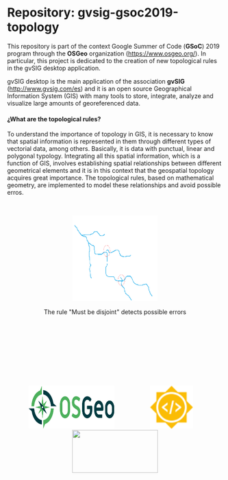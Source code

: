 # Repository: gvsig-gsoc2019-topology

This repository is part of the context Google Summer of Code (**GSoC**) 2019 program through the **OSGeo** organization (https://www.osgeo.org/). In particular, this project is dedicated to the creation of new topological rules in the gvSIG desktop application.

gvSIG desktop is the main application of the association **gvSIG** (http://www.gvsig.com/es) and it is an open source Geographical Information System (GIS) with many tools to store, integrate, analyze and visualize large amounts of georeferenced data.

#### ¿What are the topological rules?

To understand the importance of topology in GIS, it is necessary to know that spatial information is represented in them through different types of vectorial data, among others. Basically, it is data with punctual, linear and polygonal typology. Integrating all this spatial information, which is a function of GIS, involves establishing spatial relationships between different geometrical elements and it is in this context that the geospatial topology acquires great importance. The topological rules, based on mathematical geometry, are implemented to model these relationships and avoid possible erros.

<br>
<p align="center" >
  <img src="https://github.com/hecnita/gvsig-gsoc2019-topology/blob/master/logos/errores.png" width="200" height="200" name="errors" />
  <p align="center" >The rule "Must be disjoint" detects possible errors</p>
  
</p>


<br><br><br><br><br><br><br><br>
<p align="center">
  <img src="https://github.com/hecnita/gvsig-gsoc2019-topology/blob/master/logos/logo-osgeo.svg" width="200" height="100" hspace="30"/>
  <img src="https://github.com/hecnita/gvsig-gsoc2019-topology/blob/master/logos/summer-of-code-logo.svg" width="100" height="100"            hspace="50"/>
  <img src="http://www.gvsig.com/documents/10184/13596/gvSIG_asociacion.png/366d3e49-97af-45c4-a8b6-8a7da550db4f?t=1400586861221"              width="200" height="100" />
  
</p>
